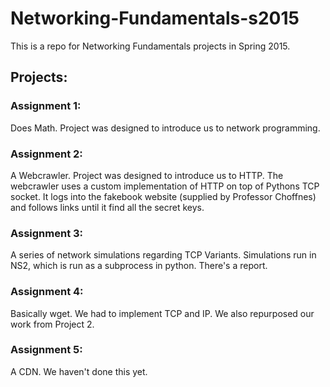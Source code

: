 # Networking-Fundamentals-s2015
This is a repo for Networking Fundamentals projects in Spring 2015.

## Projects:
### Assignment 1:
Does Math.  Project was designed to introduce us to network programming.

### Assignment 2:
A Webcrawler.  Project was designed to introduce us to HTTP.  The webcrawler uses
a custom implementation of HTTP on top of Pythons TCP socket.  It logs into the
fakebook website (supplied by Professor Choffnes) and follows links until it
find all the secret keys.

### Assignment 3:
A series of network simulations regarding TCP Variants.  Simulations run in
NS2, which is run as a subprocess in python.  There's a report.

### Assignment 4:
Basically wget.  We had to implement TCP and IP.  We also repurposed our
work from Project 2.

### Assignment 5:
A CDN.  We haven't done this yet.
